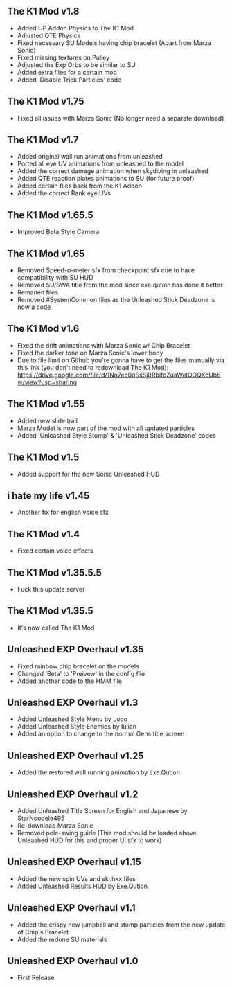 ## The K1 Mod v1.8
- Added UP Addon Physics to The K1 Mod 
- Adjusted QTE Physics
- Fixed necessary SU Models having chip bracelet (Apart from Marza Sonic)
- Fixed missing textures on Pulley
- Adjusted the Exp Orbs to be similar to SU
- Added extra files for a certain mod 
- Added 'Disable Trick Particles' code

## The K1 Mod v1.75
- Fixed all issues with Marza Sonic (No longer need a separate download)

## The K1 Mod v1.7
- Added original wall run animations from unleashed
- Ported all eye UV animations from unleashed to the model
- Added the correct damage animation when skydiving in unleashed
- Added QTE reaction plates animations to SU (for future proof)
- Added certain files back from the K1 Addon
- Added the correct Rank eye UVs

## The K1 Mod v1.65.5
- Improved Beta Style Camera

## The K1 Mod v1.65
- Removed Speed-o-meter sfx from checkpoint sfx cue to have compatibility with SU HUD 
- Removed SU/SWA title from the mod since exe.qution has done it better 
- Remaned files
- Removed #SystemCommon files as the Unleashed Stick Deadzone is now a code

## The K1 Mod v1.6
- Fixed the drift animations with Marza Sonic w/ Chip Bracelet 
- Fixed the darker tone on Marza Sonic's lower body
- Due to file limit on Github you're gonna have to get the files manually via this link (you don't need to redownload The K1 Mod): https://drive.google.com/file/d/1Nn7ec0qSsSj0RbifoZuaWelOQQXcUb6w/view?usp=sharing

## The K1 Mod v1.55
- Added new slide trail
- Marza Model is now part of the mod with all updated particles
- Added 'Unleashed Style Stomp' & 'Unleashed Stick Deadzone' codes 

## The K1 Mod v1.5
- Added support for the new Sonic Unleashed HUD 

## i hate my life v1.45
- Another fix for english voice sfx

## The K1 Mod v1.4
- Fixed certain voice effects

## The K1 Mod v1.35.5.5
- Fuck this update server

## The K1 Mod v1.35.5
- It's now called The K1 Mod

## Unleashed EXP Overhaul v1.35
- Fixed rainbow chip bracelet on the models
- Changed 'Beta' to 'Preivew' in the config file
- Added another code to the HMM file 

## Unleashed EXP Overhaul v1.3
- Added Unleashed Style Menu by Loco
- Added Unleashed Style Enemies by Iulian
- Added an option to change to the normal Gens title screen

## Unleashed EXP Overhaul v1.25
- Added the restored wall running animation by Exe.Qution 

## Unleashed EXP Overhaul v1.2
- Added Unleashed Title Screen for English and Japanese by StarNoodele495
- Re-download Marza Sonic 
- Removed pole-swing guide (This mod should be loaded above Unleashed HUD for this and proper UI sfx to work) 

## Unleashed EXP Overhaul v1.15
- Added the new spin UVs and skl.hkx files 
- Added Unleashed Results HUD by Exe.Qution 

## Unleashed EXP Overhaul v1.1
- Added the crispy new jumpball and stomp particles from the new update of Chip's Bracelet
- Added the redone SU materials 

## Unleashed EXP Overhaul v1.0
- First Release. 

